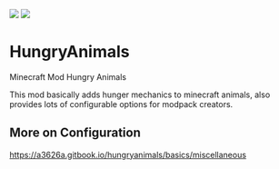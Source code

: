 ![](http://cf.way2muchnoise.eu/full_hungryanimals_downloads.svg) ![](http://cf.way2muchnoise.eu/versions/hungryanimals.svg)

# HungryAnimals
Minecraft Mod Hungry Animals

This mod basically adds hunger mechanics to minecraft animals, also provides lots of configurable options for modpack creators.


## More on Configuration
https://a3626a.gitbook.io/hungryanimals/basics/miscellaneous
